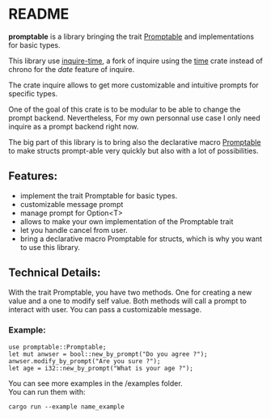 # README

**promptable** is a library bringing the trait [Promptable](Promptable) and implementations for basic types.

This library use [inquire-time](https://github.com/Cyrix126/inquire-time), a fork of inquire using the [time](https://docs.rs/time/latest/time) crate instead of chrono for the *date* feature of inquire.

The crate inquire allows to get more customizable and intuitive prompts for specific types.

One of the goal of this crate is to be modular to be able to change the prompt backend. Nevertheless, For my own personnal use case I only need inquire as a prompt backend right now.

The big part of this library is to bring also the declarative macro [Promptable](promptable_derive) to make structs prompt-able very quickly but also with a lot of possibilities.


## Features:

- implement the trait Promptable for basic types.
- customizable message prompt
- manage prompt for Option\<T\>
- allows to make your own implementation of the Promptable trait
- let you handle cancel from user.
- bring a declarative macro Promptable for structs, which is why you want to use this library.


## Technical Details:

With the trait Promptable, you have two methods. One for creating a new value and a one to modify self value. Both methods will call a prompt to interact with user. You can pass a customizable message.

### Example:

```rust,no_run
use promptable::Promptable;
let mut anwser = bool::new_by_prompt("Do you agree ?");
anwser.modify_by_prompt("Are you sure ?");
let age = i32::new_by_prompt("What is your age ?");
```

You can see more examples in the /examples folder.  
You can run them with:  

```bash,ignore
cargo run --example name_example
```